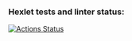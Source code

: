 ### Hexlet tests and linter status:
[![Actions Status](https://github.com/WitsonBair/frontend-project-11/workflows/hexlet-check/badge.svg)](https://github.com/WitsonBair/frontend-project-11/actions)